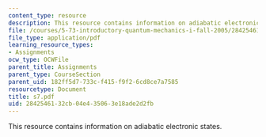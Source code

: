 ```yaml
---
content_type: resource
description: This resource contains information on adiabatic electronic states.
file: /courses/5-73-introductory-quantum-mechanics-i-fall-2005/2842546132cb04e435063e18ade2d2fb_s7.pdf
file_type: application/pdf
learning_resource_types:
- Assignments
ocw_type: OCWFile
parent_title: Assignments
parent_type: CourseSection
parent_uid: 182ff5d7-733c-f415-f9f2-6cd8ce7a7585
resourcetype: Document
title: s7.pdf
uid: 28425461-32cb-04e4-3506-3e18ade2d2fb
---
```

This resource contains information on adiabatic electronic states.

